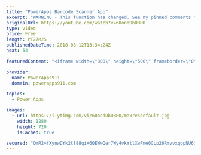 ```yaml
---
title: "PowerApps Barcode Scanner App"
excerpt: "WARNING - This function has changed. See my pinned comments for more info.   updated 3/2/2019 PowerApps Barcode Scanner - Updated! https://youtu.be/kWUvttbYpu4 this new video is what you need.   In this video, you will learn how to use the PowerApps Barcode Scanner function. Turns out the Barcode Scanner"
originalUrl: https://youtube.com/watch?v=60ondObDBH0
type: video
price: Free
length: PT27M2S
publishedDateTime: 2018-08-12T13:34:24Z
heat: 54

featuredContent: "<iframe width=\"800\" height=\"500\" frameborder=\"0\" src=\"https://www.youtube.com/embed/60ondObDBH0\" allow=\"accelerometer; autoplay; encrypted-media; gyroscope; picture-in-picture\" allowfullscreen></iframe>"

provider:
  name: PowerApps911
  domain: powerapps911.com

topics:
  - Power Apps

images:
  - url: https://i.ytimg.com/vi/60ondObDBH0/maxresdefault.jpg
    width: 1280
    height: 720
    isCached: true

secured: "QmR2+fXynwDYk2tf88qi+6QEWwQer7Wy4vkYtlXwFme0GLp26RmvvxqopNU63szZbXQ2Xtvu/C8lLInTTO5XIxvr4RWAEbCPzKvNGWxW8kngbm4bRqy34z+3geOq5GDcjmSjG0SRS6w/MhEVKKkKdc7sPNSpyzxFLTcKutwap1hbBKcLpf2g1ITptSvaq3i13B6fUsWDFO37fuKFSTz+/8NrNonbqZyeIdA1ZFOBYd8WnHO51q51R+eqqlyUzyvsBd3oQigIUr8e/9xoI0tLJNJ26I5pDzklUqvkUCOSWqVgIU8Wagxt4097ujla6luRQp2mY2VaIKjGWUCHqoeCj6zBBQnGBZgaOflpouvAO7HRxIPw4hTE5IOU4AOaOX+fOEwFlxZAXTO70Y9iJnwl8gXbInQaMX88IFZxFscqReY=;q2VMon1CuydFCd28lThjOw=="
---
```


